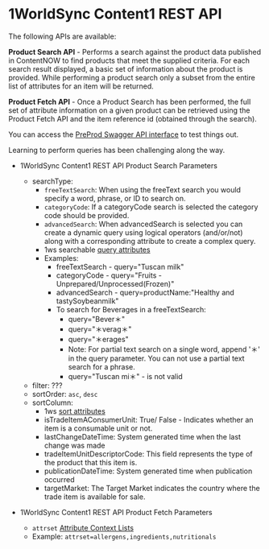 # 1WorldSync Content1 REST API

The following APIs are available:

**Product Search API** - Performs a search against the product data published in ContentNOW to find products that meet the supplied criteria. For each search result displayed, a basic set of information about the product is provided. While performing a product search only a subset from the entire list of attributes for an item will be returned.

**Product Fetch API** - Once a Product Search has been performed, the full set of attribute information on a given product can be retrieved using the Product Fetch API and the item reference id (obtained through the search).

You can access the [PreProd Swagger API interface](https://marketplace.preprod.api.1worldsync.com/api/V2/) to test things out.

Learning to perform queries has been challenging along the way.

- 1WorldSync Content1 REST API Product Search Parameters
  - searchType: 
    - `freeTextSearch`: When using the freeText search you would specify a word, phrase, or ID to search on.
    - `categoryCode`: If a categoryCode search is selected the category code should be provided.
    - `advancedSearch`: When advancedSearch is selected you can create a dynamic query using logical operators (and/or/not) along with a corresponding attribute to create a complex query.
    - 1ws searchable [query attributes](https://marketplace.preprod.api.1worldsync.com/api/V2/SearchAttributes.htm)
    - Examples:
      - freeTextSearch - query="Tuscan milk"
      - categoryCode - query="Fruits - Unprepared/Unprocessed(Frozen)"
      - advancedSearch - query=productName:"Healthy and tastySoybeanmilk"
      - To search for Beverages in a freeTextSearch:
        - query="Bever＊"
        - query="＊verag＊"
        - query="＊erages"
        - Note: For partial text search on a single word, append '＊' in the query parameter. You can not use a partial text search for a phrase.
        - query="Tuscan mi＊" - is not valid
  - filter: ???
  - sortOrder: `asc`, `desc`
  - sortColumn:
    - 1ws [sort attributes](https://marketplace.preprod.api.1worldsync.com/api/V2/SortAttributes.htm)
    - isTradeItemAConsumerUnit: True/ False - Indicates whether an item is a consumable unit or not.
    - lastChangeDateTime: System generated time when the last change was made
    - tradeItemUnitDescriptorCode: This field represents the type of the product that this item is.
    - publicationDateTime: System generated time when publication occurred
    - targetMarket: The Target Market indicates the country where the trade item is available for sale.

- 1WorldSync Content1 REST API Product Fetch Parameters
  - `attrset` [Attribute Context Lists](https://marketplace.preprod.api.1worldsync.com/api/V2/AttributeContextLists.htm)
  - Example: `attrset=allergens,ingredients,nutritionals`
